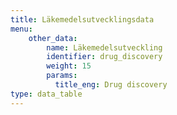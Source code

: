 ```yaml
---
title: Läkemedelsutvecklingsdata
menu:
    other_data:
        name: Läkemedelsutveckling
        identifier: drug_discovery
        weight: 15
        params:
          title_eng: Drug discovery
type: data_table
---
```


